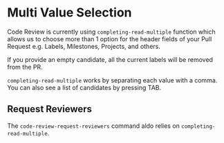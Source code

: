 # Multi Value Selection

Code Review is currently using `completing-read-multiple` function which allows
us to choose more than 1 option for the header fields of your Pull Request e.g.
Labels, Milestones, Projects, and others.

If you provide an empty candidate, all the current labels will be removed from the PR.

`completing-read-multiple` works by separating each value with a comma. You can
also see a list of candidates by pressing TAB.


## Request Reviewers

The `code-review-request-reviewers` command aldo relies on `completing-read-multiple`.
